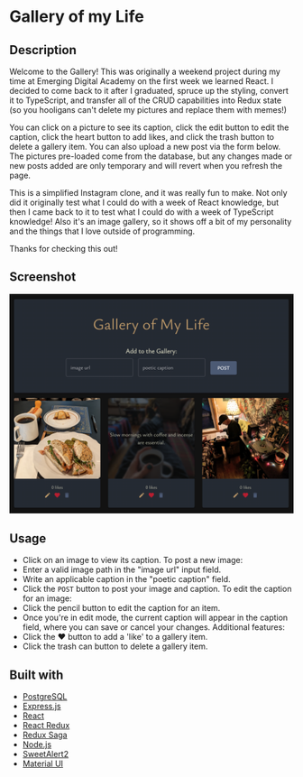# Gallery of my Life

## Description

Welcome to the Gallery! This was originally a weekend project during my time at Emerging Digital Academy on the first week we learned React. I decided to come back to it after I graduated, spruce up the styling, convert it to TypeScript, and transfer all of the CRUD capabilities into Redux state (so you hooligans can't delete my pictures and replace them with memes!)

You can click on a picture to see its caption, click the edit button to edit the caption, click the heart button to add likes, and click the trash button to delete a gallery item. You can also upload a new post via the form below. The pictures pre-loaded come from the database, but any changes made or new posts added are only temporary and will revert when you refresh the page.

This is a simplified Instagram clone, and it was really fun to make. Not only did it originally test what I could do with a week of React knowledge, but then I came back to it to test what I could do with a week of TypeScript knowledge! Also it's an image gallery, so it shows off a bit of my personality and the things that I love outside of programming.

Thanks for checking this out!

## Screenshot
![A screenshot of the project](/public/images/screenshot.png)

## Usage

- Click on an image to view its caption.
To post a new image:
- Enter a valid image path in the "image url" input field.
- Write an applicable caption in the "poetic caption" field.
- Click the `POST` button to post your image and caption.
To edit the caption for an image:
- Click the pencil button to edit the caption for an item.
- Once you're in edit mode, the current caption will appear in the caption field, where you can save or cancel your changes.
Additional features:
- Click the &hearts; button to add a 'like' to a gallery item.
- Click the trash can button to delete a gallery item.

## Built with
- [PostgreSQL](https://www.postgresql.org/)
- [Express.js](https://expressjs.com/)
- [React](https://react.dev/)
- [React Redux](https://react-redux.js.org/)
- [Redux Saga](https://redux-saga.js.org/)
- [Node.js](https://nodejs.org/en)
- [SweetAlert2](https://sweetalert2.github.io/)
- [Material UI](https://mui.com/)